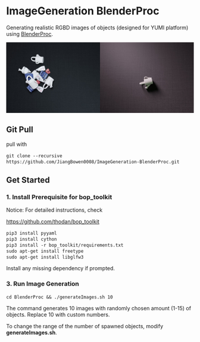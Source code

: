 # ImageGeneration BlenderProc
 Generating realistic RGBD images of objects (designed for YUMI platform) using [BlenderProc](https://github.com/DLR-RM/BlenderProc).
 
 ![demo](/doc/demo.png)
 
## Git Pull

pull with

```
git clone --recursive https://github.com/JiangBowen0008/ImageGeneration-BlenderProc.git
```



## Get Started


### 1. Install Prerequisite for bop_toolkit

Notice: For detailed instructions, check

https://github.com/thodan/bop_toolkit

```
pip3 install pyyaml
pip3 install cython
pip3 install -r bop_toolkit/requirements.txt
sudo apt-get install freetype
sudo apt-get install libglfw3
```

Install any missing dependency if prompted.

### 3. Run Image Generation

```
cd BlenderProc && ./generateImages.sh 10
```
The command generates 10 images with randomly chosen amount (1-15) of objects. Replace 10 with custom numbers.

To change the range of the number of spawned objects, modify **generateImages.sh**.
